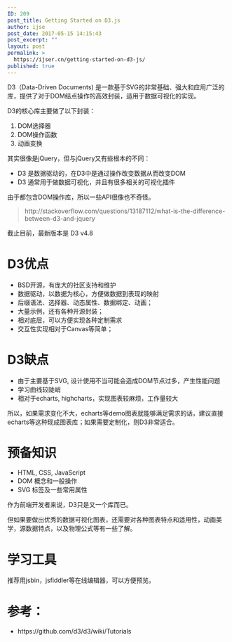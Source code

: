 ```yaml
---
ID: 209
post_title: Getting Started on D3.js
author: ijse
post_date: 2017-05-15 14:15:43
post_excerpt: ""
layout: post
permalink: >
  https://ijser.cn/getting-started-on-d3-js/
published: true
---
```

D3（Data-Driven Documents) 是一款基于SVG的非常基础、强大和应用广泛的库，提供了对于DOM结点操作的高效封装，适用于数据可视化的实现。

D3的核心库主要做了以下封装：
<ol>
 	<li>DOM选择器</li>
 	<li>DOM操作函数</li>
 	<li>动画变换</li>
</ol>
其实很像是jQuery，但与jQuery又有些根本的不同：

<!--more-->
<ul>
 	<li>D3 是数据驱动的，在D3中是通过操作改变数据从而改变DOM</li>
 	<li>D3 通常用于做数据可视化，并且有很多相关的可视化插件</li>
</ul>
由于都包含DOM操作库，所以一些API很像也不奇怪。
<blockquote>http://stackoverflow.com/questions/13187112/what-is-the-difference-between-d3-and-jquery</blockquote>
截止目前，最新版本是 D3 v4.8
<h1>D3优点</h1>
<ul>
 	<li>BSD开源，有庞大的社区支持和维护</li>
 	<li>数据驱动，以数据为核心，方便做数据到表现的映射</li>
 	<li>后缀语法、选择器、动态属性、数据绑定、动画；</li>
 	<li>大量示例，还有各种开源封装；</li>
 	<li>相对底层，可以方便实现各种定制需求</li>
 	<li>交互性实现相对于Canvas等简单；</li>
</ul>
<h1>D3缺点</h1>
<ul>
 	<li>由于主要基于SVG, 设计使用不当可能会造成DOM节点过多，产生性能问题</li>
 	<li>学习曲线较陡峭</li>
 	<li>相对于echarts, highcharts，实现图表较麻烦，工作量较大</li>
</ul>
所以，如果需求变化不大，echarts等demo图表就能够满足需求的话，建议直接echarts等这种现成图表库；如果需要定制化，则D3非常适合。
<h1>预备知识</h1>
<ul>
 	<li>HTML, CSS, JavaScript</li>
 	<li>DOM 概念和一般操作</li>
 	<li>SVG 标签及一些常用属性</li>
</ul>
作为前端开发者来说，D3只是又一个库而已。

但如果要做出优秀的数据可视化图表，还需要对各种图表特点和适用性，动画美学，源数据特点，以及物理公式等有一些了解。
<h1>学习工具</h1>
推荐用jsbin，jsfiddler等在线编辑器，可以方便预览。
<h1>参考：</h1>
<ul>
 	<li>https://github.com/d3/d3/wiki/Tutorials</li>
</ul>